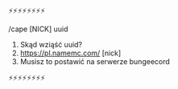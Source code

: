 ⚡⚡⚡⚡⚡⚡⚡⚡

/cape [NICK] uuid 

1. Skąd wziąść uuid?
2. https://pl.namemc.com/  [nick]
3. Musisz to postawić na serwerze bungeecord

⚡⚡⚡⚡⚡⚡⚡⚡
